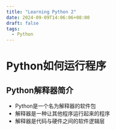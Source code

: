 ```yaml
---
title: "Learning Python 2"
date: 2024-09-09T14:06:06+08:00
draft: false
tags:
  - Python
---
```


# Python如何运行程序

## Python解释器简介
- Python是一个名为解释器的软件包
- 解释器是一种让其他程序运行起来的程序
- 解释器是代码与硬件之间的软件逻辑层

